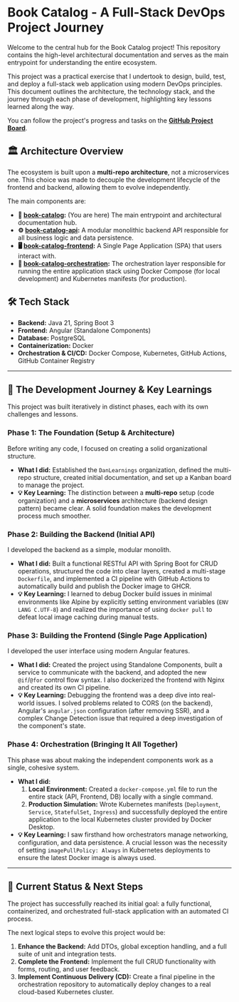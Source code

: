 # Book Catalog - A Full-Stack DevOps Project Journey

Welcome to the central hub for the Book Catalog project! This repository contains the high-level architectural documentation and serves as the main entrypoint for understanding the entire ecosystem.

This project was a practical exercise that I undertook to design, build, test, and deploy a full-stack web application using modern DevOps principles. This document outlines the architecture, the technology stack, and the journey through each phase of development, highlighting key lessons learned along the way.

You can follow the project's progress and tasks on the [**GitHub Project Board**](https://github.com/orgs/DanLearnings/projects/1/views/1).

## 🏛️ Architecture Overview

The ecosystem is built upon a **multi-repo architecture**, not a microservices one. This choice was made to decouple the development lifecycle of the frontend and backend, allowing them to evolve independently.

The main components are:

-   **📖 [book-catalog](https://github.com/DanLearnings/book-catalog):** (You are here) The main entrypoint and architectural documentation hub.
-   **⚙️ [book-catalog-api](https://github.com/DanLearnings/book-catalog-api):** A modular monolithic backend API responsible for all business logic and data persistence.
-   **🖥️ [book-catalog-frontend](https://github.com/DanLearnings/book-catalog-frontend):** A Single Page Application (SPA) that users interact with.
-   **🚀 [book-catalog-orchestration](https://github.com/DanLearnings/book-catalog-orchestration):** The orchestration layer responsible for running the entire application stack using Docker Compose (for local development) and Kubernetes manifests (for production).

## 🛠️ Tech Stack

-   **Backend:** Java 21, Spring Boot 3
-   **Frontend:** Angular (Standalone Components)
-   **Database:** PostgreSQL
-   **Containerization:** Docker
-   **Orchestration & CI/CD:** Docker Compose, Kubernetes, GitHub Actions, GitHub Container Registry

---

## 🚀 The Development Journey & Key Learnings

This project was built iteratively in distinct phases, each with its own challenges and lessons.

### Phase 1: The Foundation (Setup & Architecture)

Before writing any code, I focused on creating a solid organizational structure.

-   **What I did:** Established the `DanLearnings` organization, defined the multi-repo structure, created initial documentation, and set up a Kanban board to manage the project.
-   **💡 Key Learning:** The distinction between a **multi-repo** setup (code organization) and a **microservices** architecture (backend design pattern) became clear. A solid foundation makes the development process much smoother.

### Phase 2: Building the Backend (Initial API)

I developed the backend as a simple, modular monolith.

-   **What I did:** Built a functional RESTful API with Spring Boot for CRUD operations, structured the code into clear layers, created a multi-stage `Dockerfile`, and implemented a CI pipeline with GitHub Actions to automatically build and publish the Docker image to GHCR.
-   **💡 Key Learning:** I learned to debug Docker build issues in minimal environments like Alpine by explicitly setting environment variables (`ENV LANG C.UTF-8`) and realized the importance of using `docker pull` to defeat local image caching during manual tests.

### Phase 3: Building the Frontend (Single Page Application)

I developed the user interface using modern Angular features.

-   **What I did:** Created the project using Standalone Components, built a service to communicate with the backend, and adopted the new `@if`/`@for` control flow syntax. I also dockerized the frontend with Nginx and created its own CI pipeline.
-   **💡 Key Learning:** Debugging the frontend was a deep dive into real-world issues. I solved problems related to CORS (on the backend), Angular's `angular.json` configuration (after removing SSR), and a complex Change Detection issue that required a deep investigation of the component's state.

### Phase 4: Orchestration (Bringing It All Together)

This phase was about making the independent components work as a single, cohesive system.

-   **What I did:**
    1.  **Local Environment:** Created a `docker-compose.yml` file to run the entire stack (API, Frontend, DB) locally with a single command.
    2.  **Production Simulation:** Wrote Kubernetes manifests (`Deployment`, `Service`, `StatefulSet`, `Ingress`) and successfully deployed the entire application to the local Kubernetes cluster provided by Docker Desktop.
-   **💡 Key Learning:** I saw firsthand how orchestrators manage networking, configuration, and data persistence. A crucial lesson was the necessity of setting `imagePullPolicy: Always` in Kubernetes deployments to ensure the latest Docker image is always used.

---

## 🏁 Current Status & Next Steps

The project has successfully reached its initial goal: a fully functional, containerized, and orchestrated full-stack application with an automated CI process.

The next logical steps to evolve this project would be:

1.  **Enhance the Backend:** Add DTOs, global exception handling, and a full suite of unit and integration tests.
2.  **Complete the Frontend:** Implement the full CRUD functionality with forms, routing, and user feedback.
3.  **Implement Continuous Delivery (CD):** Create a final pipeline in the orchestration repository to automatically deploy changes to a real cloud-based Kubernetes cluster.
